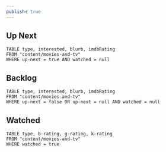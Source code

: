 ```yaml
---
publish: true
---
```

## Up Next	
```dataview
TABLE type, interested, blurb, imdbRating
FROM "content/movies-and-tv"
WHERE up-next = true AND watched = null
```

## Backlog
```dataview
TABLE type, interested, blurb, imdbRating
FROM "content/movies-and-tv"
WHERE up-next = false OR up-next = null AND watched = null
```

## Watched
```dataview
TABLE type, b-rating, g-rating, k-rating
FROM "content/movies-and-tv"
WHERE watched = true
```
